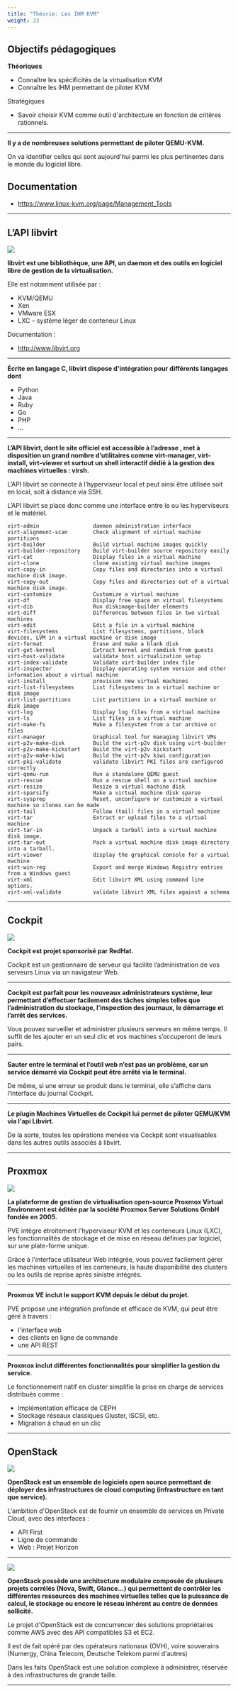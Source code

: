 ```yaml
---
title: "Théorie: Les IHM KVM" 
weight: 33 
---
```


## Objectifs pédagogiques

**Théoriques**

- Connaître les spécificités de la virtualisation KVM
- Connaître les IHM permettant de piloter KVM


Stratégiques

- Savoir choisir KVM comme outil d'architecture en fonction de critères rationnels.

---

**Il y a de nombreuses solutions permettant de piloter QEMU-KVM.**

On va identifier celles qui sont aujourd'hui parmi les plus pertinentes dans le monde du logiciel libre.



## Documentation 

- https://www.linux-kvm.org/page/Management_Tools

---


## L’API libvirt
![](../../img/kvm/kvm-libvirt.jpg)

**libvirt est une bibliothèque, une API, un daemon et des outils en logiciel libre de gestion de la virtualisation.**

Elle est notamment utilisée par :


- KVM/QEMU 
- Xen 
- VMware ESX 
- LXC – système léger de conteneur Linux

Documentation : 

* http://www.libvirt.org

---

**Écrite en langage C, libvirt dispose d'intégration pour différents langages dont**

- Python 
- Java
- Ruby
- Go
- PHP
- ...

---

**L’API libvirt, dont le site officiel est accessible à l’adresse , met à disposition un grand nombre d’utilitaires comme virt-manager, virt-install, virt-viewer et surtout un shell interactif dédié à la gestion des machines virtuelles : virsh.**

L’API libvirt se connecte à l’hyperviseur local et peut ainsi être utilisée soit en local, soit à distance via SSH.

L’API libvirt se place donc comme une interface entre le ou les hyperviseurs et le matériel.

```
virt-admin                 daemon administration interface
virt-alignment-scan        Check alignment of virtual machine partitions
virt-builder               Build virtual machine images quickly
virt-builder-repository    Build virt-builder source repository easily
virt-cat                   Display files in a virtual machine
virt-clone                 clone existing virtual machine images
virt-copy-in               Copy files and directories into a virtual machine disk image.
virt-copy-out              Copy files and directories out of a virtual machine disk image.
virt-customize             Customize a virtual machine
virt-df                    Display free space on virtual filesystems
virt-dib                   Run diskimage-builder elements
virt-diff                  Differences between files in two virtual machines
virt-edit                  Edit a file in a virtual machine
virt-filesystems           List filesystems, partitions, block devices, LVM in a virtual machine or disk image
virt-format                Erase and make a blank disk
virt-get-kernel            Extract kernel and ramdisk from guests
virt-host-validate         validate host virtualization setup
virt-index-validate        Validate virt-builder index file
virt-inspector             Display operating system version and other information about a virtual machine
virt-install               provision new virtual machines
virt-list-filesystems      List filesystems in a virtual machine or disk image
virt-list-partitions       List partitions in a virtual machine or disk image
virt-log                   Display log files from a virtual machine
virt-ls                    List files in a virtual machine
virt-make-fs               Make a filesystem from a tar archive or files
virt-manager               Graphical tool for managing libvirt VMs
virt-p2v-make-disk         Build the virt-p2v disk using virt-builder
virt-p2v-make-kickstart    Build the virt-p2v kickstart
virt-p2v-make-kiwi         Build the virt-p2v kiwi configuration
virt-pki-validate          validate libvirt PKI files are configured correctly
virt-qemu-run              Run a standalone QEMU guest
virt-rescue                Run a rescue shell on a virtual machine
virt-resize                Resize a virtual machine disk
virt-sparsify              Make a virtual machine disk sparse
virt-sysprep               Reset, unconfigure or customize a virtual machine so clones can be made
virt-tail                  Follow (tail) files in a virtual machine
virt-tar                   Extract or upload files to a virtual machine
virt-tar-in                Unpack a tarball into a virtual machine disk image.
virt-tar-out               Pack a virtual machine disk image directory into a tarball.
virt-viewer                display the graphical console for a virtual machine
virt-win-reg               Export and merge Windows Registry entries from a Windows guest
virt-xml                   Edit libvirt XML using command line options.
virt-xml-validate          validate libvirt XML files against a schema
```
---

## Cockpit 

![](../../img/kvm/kvm-cockpit-logo.jpg)

**Cockpit est projet sponsorisé par RedHat.**

Cockpit est un gestionnaire de serveur qui facilite l’administration de vos serveurs Linux via un navigateur Web. 

---

**Cockpit est parfait pour les nouveaux administrateurs système, leur permettant d’effectuer facilement des tâches simples telles que l’administration du stockage, l’inspection des journaux, le démarrage et l’arrêt des services.** 

Vous pouvez surveiller et administrer plusieurs serveurs en même temps. Il suffit de les ajouter en un seul clic et vos machines s’occuperont de leurs pairs.

---

**Sauter entre le terminal et l’outil web n’est pas un problème, car un service démarré via Cockpit peut être arrêté via le terminal.** 

De même, si une erreur se produit dans le terminal, elle s’affiche dans l’interface du journal Cockpit.

---

**Le plugin Machines Virtuelles de Cockpit lui permet de piloter QEMU/KVM via l'api Libvirt.**

De la sorte, toutes les opérations menées via Cockpit sont visualisables dans les autres outils associés à libvirt.

---


## Proxmox


![](../../img/kvm/kvm-proxmox-logo.png)


**La plateforme de gestion de virtualisation open-source Proxmox Virtual Environment est éditée par la société Proxmox Server Solutions GmbH fondée en 2005.** 

PVE intègre étroitement l'hyperviseur KVM et les conteneurs Linux (LXC), les fonctionnalités de stockage et de mise en réseau définies par logiciel, sur une plate-forme unique. 

Grâce à l'interface utilisateur Web intégrée, vous pouvez facilement gérer les machines virtuelles et les conteneurs, la haute disponibilité des clusters ou les outils de reprise après sinistre intégrés.

---


**Proxmox VE inclut le support KVM depuis le début du projet.**

PVE propose une intégration profonde et efficace de KVM, qui peut être géré à travers :

* l'interface web
* des clients en ligne de commande 
* une API REST

---

**Proxmox inclut différentes fonctionnalités pour simplifier la gestion du service.**

Le fonctionnement natif en cluster simplifie la prise en charge de services distribués comme : 

- Implémentation efficace de CEPH
- Stockage réseaux classiques Gluster, iSCSI, etc.
- Migration à chaud en un clic 

---


## OpenStack 

![](../../img/kvm/kvm-openstack-logo.jpg)

**OpenStack est un ensemble de logiciels open source permettant de déployer des infrastructures de cloud computing (infrastructure en tant que service).** 

L'ambition d'OpenStack est de fournir un ensemble de services en Private Cloud, avec des interfaces :

* API First
* Ligne de commande 
* Web : Projet Horizon

---

![](../../img/kvm/kvm-openstack-map.png)

**OpenStack possède une architecture modulaire composée de plusieurs projets corrélés (Nova, Swift, Glance...) qui permettent de contrôler les différentes ressources des machines virtuelles telles que la puissance de calcul, le stockage ou encore le réseau inhérent au centre de données sollicité.**

Le projet d'OpenStack est de concurrencer des solutions propriétaires comme AWS avec des API compatibles S3 et EC2.

Il est de fait opéré par des opérateurs nationaux (OVH), voire souverains (Numergy, China Telecom, Deutsche Telekom parmi d'autres)

Dans les faits OpenStack est une solution complexe à administrer, réservée à des infrastructures de grande taille.

---

